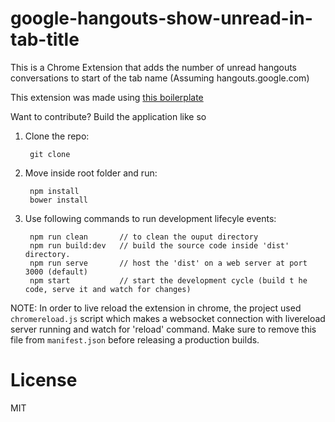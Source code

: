 # google-hangouts-show-unread-in-tab-title
This is a Chrome Extension that adds the number of unread hangouts conversations to start of the tab name (Assuming hangouts.google.com)

This extension was made using [this boilerplate](https://github.com/ashish-chopra/chrome-extension-seed.git)

Want to contribute? Build the application like so

1. Clone the repo:
    
        git clone

2. Move inside root folder and run:
    
        npm install
        bower install

3. Use following commands to run development lifecyle events:

        npm run clean       // to clean the ouput directory
        npm run build:dev   // build the source code inside 'dist' directory.
        npm run serve       // host the 'dist' on a web server at port 3000 (default)
        npm start           // start the development cycle (build t he code, serve it and watch for changes)

NOTE: In order to live reload the extension in chrome, the project used `chromereload.js` script which makes a
websocket connection with livereload server running and watch for 'reload' command. Make sure to remove this file
from `manifest.json` before releasing a production builds. 

# License

MIT 



